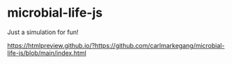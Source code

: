 # microbial-life-js

Just a simulation for fun!

https://htmlpreview.github.io/?https://github.com/carlmarkegang/microbial-life-js/blob/main/index.html